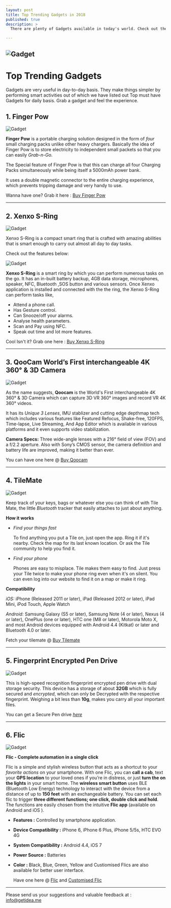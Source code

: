 ```yaml
---
layout: post
title: Top Trending Gadgets in 2018
published: true
description: >
  There are plenty of Gadgets available in today's world. Check out the top Trending Gadgets available in today's Market.

---
```



![Gadget](/assets/img/blog/gadget.jpg)
---
# Top Trending Gadgets

  Gadgets are very useful in day-to-day basis. They make things simpler by performing smart activities out of which we have listed out Top must have Gadgets for daily basis. Grab a gadget and feel the experience.



## 1. Finger Pow

![Gadget](/assets/img/blog/fp.jpg)

 **Finger Pow** is a portable charging solution designed in the form of *four* small charging packs unlike other heavy chargers. Basically the idea of Finger Pow is to store electricity to independent small packets so that you can easily *Grab-n-Go*.

 The Special feature of Finger Pow is that this can charge all four Charging Packs simultaneously while being itself a 5000mAh power bank.

 It uses a double magnetic connector to the entire charging experience, which prevents tripping damage and very handy to use.

 Wanna have one? Grab it here :
 [Buy Finger Pow][fp]

 [fp]: https://fingerpow.co/

---
## 2. Xenxo S-Ring

![Gadget](/assets/img/blog/xenxoring.jpg)

Xenxo S-Ring is a compact smart ring that is crafted with amazing abilities that is smart enough to carry out almost all day to day tasks.

Check out the features below:

![Gadget](/assets/img/blog/xenxo.jpg)

**Xenxo S-Ring** is a smart ring by which you can perform numerous tasks on the go. It has an in-built battery backup, 4GB data storage, microphones, speaker, NFC, Bluetooth ,SOS button and various sensors. Once Xenxo application is installed and connected with the the ring, the Xenxo S-Ring can perform tasks like,

 * Attend a phone call.
 * Has Gesture control.
 * Can Snooze/off your alarms.
 * Analyse health parameters.
 * Scan and Pay using NFC.
 * Speak out time and lot more features.

Cool Isn't it? Grab one here :
[Buy Xenxo S-Ring][XR]

[XR]: https://www.xenxo.pro/
---
## 3. QooCam World’s First interchangeable 4K 360° & 3D Camera

![Gadget](/assets/img/blog/qoo.jpg)

 As the name suggests, **Qoocam** is the World's First interchangeable 4K 360° & 3D Camera which can capture 3D VR 360° images and record VR 4K 360° videos.

 It has its *Unique 3 Lenses*, IMU stablizer and cutting edge depthmap tech which includes various features like Featured Refocus, Shake-free, 120FPS, Time-lapse, Live Streaming, And App Editor which is available in various platforms and it even supports video stabilization.

 **Camera Specs:** Three wide-angle lenses with a 216° field of view (FOV) and a f/2.2 aperture. Also with Sony’s CMOS sensor, the camera definition and battery life are improved, making it better than ever.  

 You can have one here @
 [Buy Qoocam][QC]

 [QC]: https://goo.gl/1oPSJA
---
## 4. TileMate

![Gadget](/assets/img/blog/tilemate.jpg)

Keep track of your keys, bags or whatever else you can think of with Tile Mate, the little *Bluetooth* tracker that easily attaches to just about anything.

**How it works**


  * *Find your things fast*

    To find anything you put a Tile on, just open the app. Ring it if it's nearby. Check the map for its last known location. Or ask the Tile community to help you find it.

  * *Find your phone*

    Phones are easy to misplace. Tile makes them easy to find. Just press your Tile twice to make your phone ring even when it's on silent. You can even log into our website to find it on a map or make it ring.  

**Compatibility**

*iOS:* iPhone (Released 2011 or later), iPad (Released 2012 or later), iPad Mini, iPod Touch, Apple Watch

*Android:* Samsung Galaxy (S5 or later), Samsung Note (4 or later), Nexus (4 or later), OnePlus (one or later), HTC one (M8 or later), Motorola Moto X, and most Android devices equipped with Android 4.4 (Kitkat) or later and Bluetooth 4.0 or later.

Fetch your tilemate  @
[Buy Tilemate][TM]

[TM]: https://www.amazon.in/Tile-Mate-Finder-Anything-4-pack/dp/B01L3VEC94
---
## 5. Fingerprint Encrypted Pen Drive

![Gadget](/assets/img/blog/pd.jpg)


This is high-speed recognition fingerprint encrypted pen drive with dual storage security. This device has a storage of about **32GB** which is fully secured and *encrypted*, which can only be Decrypted with the respective fingerprint. Weighing a bit less than **10g**, makes you carry all your important files.

You can get a Secure Pen drive
*[here][PD]*

[PD]: https://amzn.to/2NF1WyF
---
## 6. Flic

![Gadget](/assets/img/blog/flic.jpg)

**Flic - Complete automation in a single click**

Flic is a simple and stylish wireless button that acts as a shortcut to your *favorite actions* on your smartphone. With one Flic, you can **call a cab**, text your **GPS location** to your loved ones if you’re in distress, or just **turn the on the lights** in your smart home. The **wireless smart button** uses BLE (Bluetooth Low Energy) technology to interact with the device from a distance of up to **150 feet** with an exchangeable battery. You can set each flic to trigger **three different functions; one click, double click and hold**. The functions are easily chosen from the intuitive **Flic app** (available on Android and iOS ).
* **Features :** Controlled by smartphone application.
* **Device Compatibility :** iPhone 6, iPhone 6 Plus, iPhone 5/5s, HTC EVO 4G
* **System Compatibility :** Android 4.4, iOS 7
* **Power Source :** Batteries
* **Color :** Black, Blue, Green, Yellow and
  Custiomised Flics are also available for better user interface.

  Have one here  @
  [Flic][FC]
  and
  [Customised Flic][CF]

  [FC]: https://flic.io/shop

  [CF]: https://flic.io/customized-flic

---
Please send us your suggestions and valuable feedback at :               info@getidea.me
